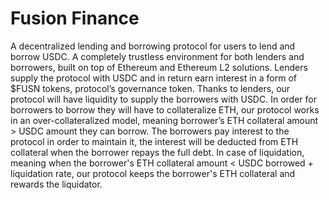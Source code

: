 # Fusion Finance

A decentralized lending and borrowing protocol for users to lend and borrow USDC. A completely trustless environment for both lenders and borrowers, built on top of Ethereum and Ethereum L2 solutions. Lenders supply the protocol with USDC and in return earn interest in a form of $FUSN tokens, protocol’s governance token. Thanks to lenders, our protocol will have liquidity to supply the borrowers with USDC. In order for borrowers to borrow they will have to collateralize ETH, our protocol works in an over-collateralized model, meaning borrower’s ETH collateral amount > USDC amount they can borrow. The borrowers pay interest to the protocol in order to maintain it, the interest will be deducted from ETH collateral when the borrower repays the full debt. In case of liquidation, meaning when the borrower's ETH collateral amount < USDC borrowed + liquidation rate, our protocol keeps the borrower's ETH collateral and rewards the liquidator.

